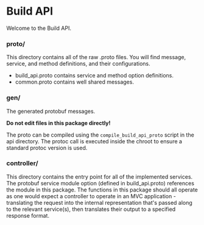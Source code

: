 # Build API

Welcome to the Build API.

### proto/
This directory contains all of the raw .proto files.
You will find message, service, and method definitions, and their configurations.

* build_api.proto contains service and method option definitions.
* common.proto contains well shared messages.

### gen/
The generated protobuf messages.

**Do not edit files in this package directly!**

The proto can be compiled using the `compile_build_api_proto` script in the api directory.
The protoc call is executed inside the chroot to ensure a standard protoc version is used.

### controller/

This directory contains the entry point for all of the implemented services.
The protobuf service module option (defined in build_api.proto) references the module in this
package.
The functions in this package should all operate as one would expect a controller to operate in an
MVC application - translating the request into the internal representation that's passed along to
the relevant service(s), then translates their output to a specified response format.
